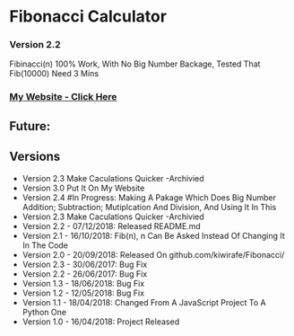 # Fibonacci Calculator
### Version 2.2
Fibinacci(n)
100% Work, With No Big Number Backage, Tested That Fib(10000) Need 3 Mins

### [My Website - Click Here](https://gnn.liangyang.me/)

## Future:


## Versions
* Version 2.3 Make Caculations Quicker -Archivied
* Version 3.0 Put It On My Website
* Version 2.4 #In Progress: Making A Pakage Which Does Big Number Addition; Subtraction; Mutiplcation And Division, And Using It In This
* Version 2.3 Make Caculations Quicker -Archivied
* Version 2.2 - 07/12/2018: Released README.md
* Version 2.1 - 16/10/2018: Fib(n), n Can Be Asked Instead Of Changing It In The Code
* Version 2.0 - 20/09/2018: Released On github.com/kiwirafe/Fibonacci/
* Version 2.3 - 30/06/2017: Bug Fix
* Version 2.2 - 26/06/2017: Bug Fix
* Version 1.3 - 18/06/2018: Bug Fix
* Version 1.2 - 12/05/2018: Bug Fix
* Version 1.1 - 18/04/2018: Changed From A JavaScript Project To A Python One
* Version 1.0 - 16/04/2018: Project Released
